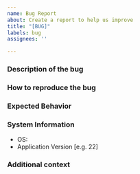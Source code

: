 ```yaml
---
name: Bug Report
about: Create a report to help us improve
title: "[BUG]"
labels: bug
assignees: ''

---
```


### Description of the bug



### How to reproduce the bug



### Expected Behavior

### System Information

 - OS: 
 - Application Version [e.g. 22]

### Additional context
